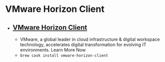 # VMware Horizon Client
- [VMware Horizon Client](https://www.vmware.com/)
  - 
  - VMware, a global leader in cloud infrastructure & digital workspace technology, accelerates digital transformation for evolving IT environments. Learn More Now 
  - `brew cask install vmware-horizon-client`
